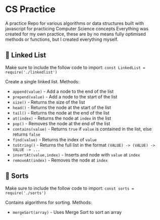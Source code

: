 # CS Practice
A practice Repo for various algorithms or data structures built with javascript for practicing Computer Science concepts
Everything was created for my own practice, these are by no means fully optimised methods or functions, but I created everything myself.

## 🔗 Linked List

Make sure to include the follow code to import:
`const LinkedList = require('./linkedlist')`

Create a single linked list. Methods:
- `append(value)` - Add a node to the end of the list
- `prepend(value)` - Add a node to the start of the list
- `size()` - Returns the size of the list
- `head()` - Returns the node at the start of the list
- `tail()` - Returns the node at the end of the list
- `at(index)` - Returns the node at `index` in the list
- `pop()` - Removes the node at the end of the list
- `contains(value)` - Returns `true` if `value` is contained in the list, else returns `false`
- `find(value)` - Returns the index of `value`
- `toString()` - Returns the full list in the format `(VALUE) -> (VALUE) -> VALUE -> ...`
- `insertAt(value,index)` - Inserts and node with `value` at `index`
- `removeAt(index)` - Removes the node at `index`

## 🔁 Sorts

Make sure to include the follow code to import:
`const sorts = require('./sorts')`

Contains algorithms for sorting. Methods:
- `mergeSort(array)` - Uses Merge Sort to sort an array
